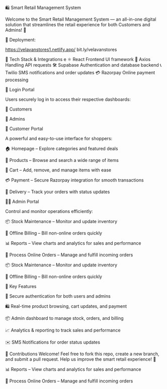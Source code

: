 🛍️ Smart Retail Management System

Welcome to the Smart Retail Management System — an all-in-one digital solution that streamlines the retail experience for both Customers and Admins! 🚀

🔗 Deployment:

https://velavanstores1.netlify.app/
bit.ly/velavanstores

🧰 Tech Stack & Integrations
e
⚛️ React	Frontend UI framework
🔗 Axios	Handling API requests
🛠️ Supabase	Authentication and database backend
📞 Twilio	SMS notifications and order updates
💳 Razorpay	Online payment processing

🔐 Login Portal

Users securely log in to access their respective dashboards:

👤 Customers

🏪 Admins

👥 Customer Portal

A powerful and easy-to-use interface for shoppers:

🏠 Homepage – Explore categories and featured deals

🧃 Products – Browse and search a wide range of items

🛒 Cart – Add, remove, and manage items with ease

💳 Payment – Secure Razorpay integration for smooth transactions

🚚 Delivery – Track your orders with status updates

🧑‍💼 Admin Portal

Control and monitor operations efficiently:

📦 Stock Maintenance – Monitor and update inventory

🧾 Offline Billing – Bill non-online orders quickly

📊 Reports – View charts and analytics for sales and performance

📲 Process Online Orders – Manage and fulfill incoming orders

📦 Stock Maintenance – Monitor and update inventory

🧾 Offline Billing – Bill non-online orders quickly

🧠 Key Features

🔐 Secure authentication for both users and admins

🛍️ Real-time product browsing, cart updates, and payment

📦 Admin dashboard to manage stock, orders, and billing

📈 Analytics & reporting to track sales and performance

✉️ SMS Notifications for order status updates

🤝 Contributions Welcome!
Feel free to fork this repo, create a new branch, and submit a pull request. Help us improve the smart retail experience! 💪

📊 Reports – View charts and analytics for sales and performance

📲 Process Online Orders – Manage and fulfill incoming orders
